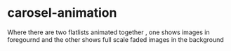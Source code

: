 # carosel-animation
Where there are two flatlists animated together , one shows images in foregournd and the other shows full scale faded images in the background
